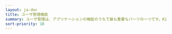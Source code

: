 ```yaml
---
layout: ja-doc
title: ユーザ管理機能
summary: ユーザ管理は、アプリケーションの機能のうちで最も重要なパーツの一つです。Kii Cloud SDK は、サインアップ/サインイン機能やパスワード管理機能などに代表される、アプリケーションのユーザ管理に必要な機能一式を API として提供しています。
sort-priority: 10
---
```

